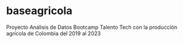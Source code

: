 # baseagricola
Proyecto Análisis de Datos Bootcamp Talento Tech con la producción agrícola de Colombia del 2019 al 2023
